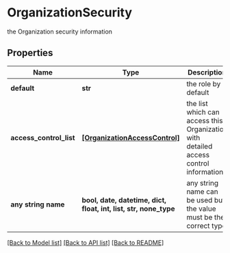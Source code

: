 # OrganizationSecurity

the Organization security information

## Properties
Name | Type | Description | Notes
------------ | ------------- | ------------- | -------------
**default** | **str** | the role by default | 
**access_control_list** | [**[OrganizationAccessControl]**](OrganizationAccessControl.md) | the list which can access this Organization with detailed access control information | 
**any string name** | **bool, date, datetime, dict, float, int, list, str, none_type** | any string name can be used but the value must be the correct type | [optional]

[[Back to Model list]](../README.md#documentation-for-models) [[Back to API list]](../README.md#documentation-for-api-endpoints) [[Back to README]](../README.md)


